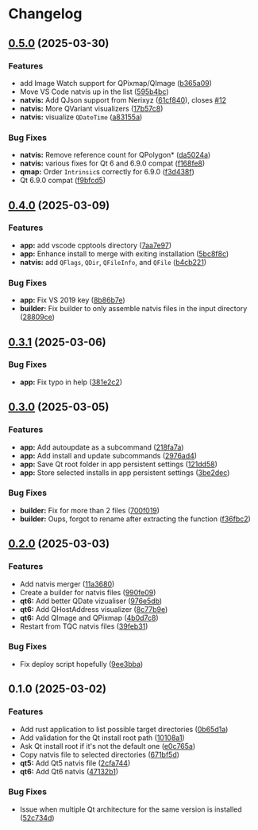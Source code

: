 # Changelog

## [0.5.0](https://github.com/narnaud/natvis4qt/compare/v0.4.0...v0.5.0) (2025-03-30)


### Features

* add Image Watch support for QPixmap/QImage ([b365a09](https://github.com/narnaud/natvis4qt/commit/b365a09d6eebfa7166f48d4616e379f52f57d7db))
* Move VS Code natvis up in the list ([595b4bc](https://github.com/narnaud/natvis4qt/commit/595b4bc8c398086480832930d4c5d3ae246809b2))
* **natvis:** Add QJson support from Nerixyz ([61cf840](https://github.com/narnaud/natvis4qt/commit/61cf840129d4eb9a82dcbe5821c1f6f04bfd9480)), closes [#12](https://github.com/narnaud/natvis4qt/issues/12)
* **natvis:** More QVariant visualizers ([17b57c8](https://github.com/narnaud/natvis4qt/commit/17b57c8f5d5bfb0d78418192ec8d76ebd7bafc01))
* **natvis:** visualize `QDateTime` ([a83155a](https://github.com/narnaud/natvis4qt/commit/a83155ac1f5da443c205a390b854a7b95076bdbf))


### Bug Fixes

* **natvis:** Remove reference count for QPolygon* ([da5024a](https://github.com/narnaud/natvis4qt/commit/da5024a84a97f22b63633134aa4aaedf8e62509e))
* **natvis:** various fixes for Qt 6 and 6.9.0 compat ([f168fe8](https://github.com/narnaud/natvis4qt/commit/f168fe8885cb3bd4b3c3532d1f19c99a17da848e))
* **qmap:** Order `Intrinsic`s correctly for 6.9.0 ([f3d438f](https://github.com/narnaud/natvis4qt/commit/f3d438f02753845d341aa3e1ae9e513a6cc06b08))
* Qt 6.9.0 compat ([f9bfcd5](https://github.com/narnaud/natvis4qt/commit/f9bfcd5f69c717d47557440402fd1947253552a8))

## [0.4.0](https://github.com/narnaud/natvis4qt/compare/v0.3.1...v0.4.0) (2025-03-09)


### Features

* **app:** add vscode cpptools directory ([7aa7e97](https://github.com/narnaud/natvis4qt/commit/7aa7e978d6c237cd4583c66665526722d361a429))
* **app:** Enhance install to merge with exiting installation ([5bc8f8c](https://github.com/narnaud/natvis4qt/commit/5bc8f8c80eafe8c771e2286cd6baa125780085b6))
* **natvis:** add `QFlags`, `QDir`, `QFileInfo`, and `QFile` ([b4cb221](https://github.com/narnaud/natvis4qt/commit/b4cb221429aa054b2ef33560a91de87d746b7619))


### Bug Fixes

* **app:** Fix VS 2019 key ([8b86b7e](https://github.com/narnaud/natvis4qt/commit/8b86b7e7d230ccf7ea01af5c01e7efc757fc05dc))
* **builder:** Fix builder to only assemble natvis files in the input directory ([28809ce](https://github.com/narnaud/natvis4qt/commit/28809ce5ed50ce45d9e14675938c1f53fdc67ffd))

## [0.3.1](https://github.com/narnaud/natvis4qt/compare/v0.3.0...v0.3.1) (2025-03-06)


### Bug Fixes

* **app:** Fix typo in help ([381e2c2](https://github.com/narnaud/natvis4qt/commit/381e2c2a9ff1ed1db07497b9011035c5f54cce12))

## [0.3.0](https://github.com/narnaud/natvis4qt/compare/v0.2.0...v0.3.0) (2025-03-05)


### Features

* **app:** Add autoupdate as a subcommand ([218fa7a](https://github.com/narnaud/natvis4qt/commit/218fa7a2e2fae351ec812ea4224380bc7ee31964))
* **app:** Add install and update subcommands ([2976ad4](https://github.com/narnaud/natvis4qt/commit/2976ad457f6ebbb18d3be379d98335ef8967a197))
* **app:** Save Qt root folder in app persistent settings ([121dd58](https://github.com/narnaud/natvis4qt/commit/121dd5848adefbc6adc7c7d5f84e9476749e3ab5))
* **app:** Store selected installs in app persistent settings ([3be2dec](https://github.com/narnaud/natvis4qt/commit/3be2dec5bf1c8d04789f2a9f310e10977768f51a))


### Bug Fixes

* **builder:** Fix for more than 2 files ([700f019](https://github.com/narnaud/natvis4qt/commit/700f019d522837a1e2de5b7d43ea0cf67a680a30))
* **builder:** Oups, forgot to rename after extracting the function ([f36fbc2](https://github.com/narnaud/natvis4qt/commit/f36fbc27bcea4478480cd35babf39eafbbe48c0d))

## [0.2.0](https://github.com/narnaud/natvis4qt/compare/v0.1.0...v0.2.0) (2025-03-03)


### Features

* Add natvis merger ([11a3680](https://github.com/narnaud/natvis4qt/commit/11a36804ce481f17eb09604c6b08d1e4264420d1))
* Create a builder for natvis files ([990fe09](https://github.com/narnaud/natvis4qt/commit/990fe095dc24191bd655a7ff6d98efb841b9c3dd))
* **qt6:** Add better QDate vizualiser ([976e5db](https://github.com/narnaud/natvis4qt/commit/976e5db1ea2b423efbe70de9a0b9b16cfcc8eef2))
* **qt6:** Add QHostAddress visualizer ([8c77b9e](https://github.com/narnaud/natvis4qt/commit/8c77b9e8c33d63eb819128f3e5071bed97876bdc))
* **qt6:** Add QImage and QPixmap ([4b0d7c8](https://github.com/narnaud/natvis4qt/commit/4b0d7c835a8f29f4b59e719009ceb08e2501aeed))
* Restart from TQC natvis files ([39feb31](https://github.com/narnaud/natvis4qt/commit/39feb315d1948c4f9efc2fcbdea77cd54e77946f))


### Bug Fixes

* Fix deploy script hopefully ([9ee3bba](https://github.com/narnaud/natvis4qt/commit/9ee3bba5513da04ac2f66d366bbf6c3e77065e6c))

## 0.1.0 (2025-03-02)


### Features

* Add rust application to list possible target directories ([0b65d1a](https://github.com/narnaud/natvis4qt/commit/0b65d1a549441d25e11c1ae48c457f66d12bc974))
* Add validation for the Qt install root path ([10108a1](https://github.com/narnaud/natvis4qt/commit/10108a1e7a8d880fb3dd5964f5f762f90e4dc1df))
* Ask Qt install root if it's not the default one ([e0c765a](https://github.com/narnaud/natvis4qt/commit/e0c765a424d1f7a6086ac9838981c5b02f211289))
* Copy natvis file to selected directories ([671bf5d](https://github.com/narnaud/natvis4qt/commit/671bf5d2523d2f0520f7fcd739c0809df7884fc7))
* **qt5:** Add Qt5 natvis file ([2cfa744](https://github.com/narnaud/natvis4qt/commit/2cfa74400f441ecd06f843d4f15e428287c3bc66))
* **qt6:** Add Qt6 natvis ([47132b1](https://github.com/narnaud/natvis4qt/commit/47132b1eb09c9603948addcd8575e2ee4f48578f))


### Bug Fixes

* Issue when multiple Qt architecture for the same version is installed ([52c734d](https://github.com/narnaud/natvis4qt/commit/52c734d2e247ff22dc618ed438a44a3298bac2b1))
